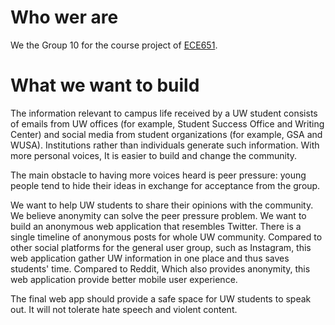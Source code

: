 # Who wer are
We the Group 10 for the course project of [ECE651](https://uwflow.com/course/ece651). 


# What we want to build


The information relevant to campus life received by a UW student consists of emails from UW offices (for example, Student Success Office and Writing Center) and social media from student organizations (for example, GSA and WUSA). Institutions rather than individuals generate such information. With more personal voices, It is easier to build and change the community.

The main obstacle to having more voices heard is peer pressure: young people tend to hide their ideas in exchange for acceptance from the group.

We want to help UW students to share their opinions with the community. We believe anonymity can solve the peer pressure problem. We want to build an anonymous web application that resembles Twitter. There is a single timeline of anonymous posts for whole UW community. Compared to other social platforms for the general user group, such as Instagram, this web application gather UW information in one place and thus saves students' time. Compared to Reddit, Which also provides anonymity, this web application provide better mobile user experience.

The final web app should provide a safe space for UW students to speak out. It will not tolerate hate speech and violent content.
